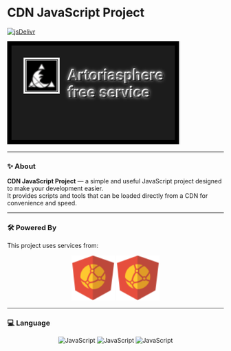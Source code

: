 # CDN JavaScript Project

[![jsDelivr](https://data.jsdelivr.com/v1/package/gh/Tsukinatsune/CDN-Javascript-project/badge)](https://www.jsdelivr.com/package/gh/Tsukinatsune/CDN-Javascript-project)

[![Free Service](https://raw.githubusercontent.com/Tsukinatsune/CDN-Javascript-project/3fb65a5d3c3a02bbcba349ec077da07ec9ae6908/freeservice.svg)](https://vidplayerforios-asp.pages.dev/Tsukinatsune/CDN-Javascript-project)

---

### ✨ About

**CDN JavaScript Project** — a simple and useful JavaScript project designed to make your development easier.  
It provides scripts and tools that can be loaded directly from a CDN for convenience and speed.

---

### 🛠️ Powered By

This project uses services from:

<p align="center">
  <img src="https://raw.githubusercontent.com/jsdelivr/jsdelivr-media/68eb16a653e8f4e44a111371be3c1d41b0bfdb57/white/svg/jsdelivr-icon.svg" alt="jsDelivr" width="100"/>
  <img src="https://raw.githubusercontent.com/jsdelivr/jsdelivr-media/68eb16a653e8f4e44a111371be3c1d41b0bfdb57/white/svg/jsdelivr-icon.svg" alt="jsDelivr" width="100"/>
</p>

---

### 💻 Language

<p align="center">
  <img src="https://cdn.jsdelivr.net/gh/devicons/devicon@latest/icons/javascript/javascript-plain.svg" alt="JavaScript" width="40" height="40" />
  <img src="https://cdn.jsdelivr.net/gh/devicons/devicon@latest/icons/html5/html5-plain.svg" alt="JavaScript" width="40" height="40" />
  <img src="https://cdn.jsdelivr.net/gh/devicons/devicon@latest/icons/css3/css3-plain.svg" alt="JavaScript" width="40" height="40" />
</p>
